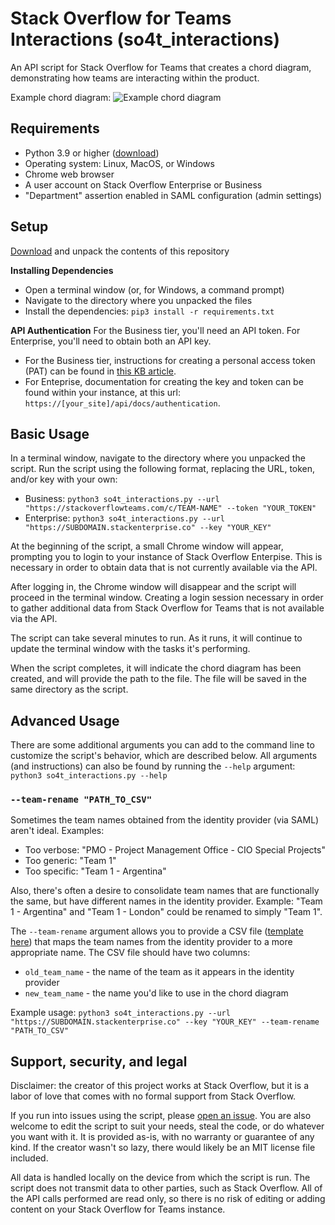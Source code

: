 # Stack Overflow for Teams Interactions (so4t_interactions)
An API script for Stack Overflow for Teams that creates a chord diagram, demonstrating how teams are interacting within the product.

Example chord diagram:
![Example chord diagram](https://github.com/jklick-so/so4t_interactions/blob/main/Examples/chord_diagram.png)


## Requirements
* Python 3.9 or higher ([download](https://www.python.org/downloads/))
* Operating system: Linux, MacOS, or Windows
* Chrome web browser
* A user account on Stack Overflow Enterprise or Business
* "Department" assertion enabled in SAML configuration (admin settings)


## Setup

[Download](https://github.com/jklick-so/so4t_interactions/archive/refs/heads/main.zip) and unpack the contents of this repository

**Installing Dependencies**

* Open a terminal window (or, for Windows, a command prompt)
* Navigate to the directory where you unpacked the files
* Install the dependencies: `pip3 install -r requirements.txt`

**API Authentication**
For the Business tier, you'll need an API token. For Enterprise, you'll need to obtain both an API key.
* For the Business tier, instructions for creating a personal access token (PAT) can be found in [this KB article](https://stackoverflow.help/en/articles/4385859-stack-overflow-for-teams-api).
* For Enteprise, documentation for creating the key and token can be found within your instance, at this url: `https://[your_site]/api/docs/authentication`.


## Basic Usage
In a terminal window, navigate to the directory where you unpacked the script. 
Run the script using the following format, replacing the URL, token, and/or key with your own:
- Business: `python3 so4t_interactions.py --url "https://stackoverflowteams.com/c/TEAM-NAME" --token "YOUR_TOKEN"`
- Enterprise: `python3 so4t_interactions.py --url "https://SUBDOMAIN.stackenterprise.co" --key "YOUR_KEY"`

At the beginning of the script, a small Chrome window will appear, prompting you to login to your instance of Stack Overflow Enterpise. This is necessary in order to obtain data that is not currently available via the API.

After logging in, the Chrome window will disappear and the script will proceed in the terminal window. Creating a login session necessary in order to gather additional data from Stack Overflow for Teams that is not available via the API.

The script can take several minutes to run. As it runs, it will continue to update the terminal window with the tasks it's performing.

When the script completes, it will indicate the chord diagram has been created, and will provide the path to the file. The file will be saved in the same directory as the script.


## Advanced Usage

There are some additional arguments you can add to the command line to customize the script's behavior, which are described below. All arguments (and instructions) can also be found by running the `--help` argument: `python3 so4t_interactions.py --help`

### `--team-rename "PATH_TO_CSV"`

Sometimes the team names obtained from the identity provider (via SAML) aren't ideal. Examples:
* Too verbose: "PMO - Project Management Office - CIO Special Projects"
* Too generic: "Team 1"
* Too specific: "Team 1 - Argentina"

Also, there's often a desire to consolidate team names that are functionally the same, but have different names in the identity provider. Example: "Team 1 - Argentina" and "Team 1 - London" could be renamed to simply "Team 1".

The `--team-rename` argument allows you to provide a CSV file ([template here](https://github.com/jklick-so/so4t_interactions/tree/main/Templates)) that maps the team names from the identity provider to a more appropriate name. The CSV file should have two columns:
* `old_team_name` - the name of the team as it appears in the identity provider
* `new_team_name` - the name you'd like to use in the chord diagram

Example usage:
`python3 so4t_interactions.py --url "https://SUBDOMAIN.stackenterprise.co" --key "YOUR_KEY" --team-rename "PATH_TO_CSV"`

## Support, security, and legal
Disclaimer: the creator of this project works at Stack Overflow, but it is a labor of love that comes with no formal support from Stack Overflow. 

If you run into issues using the script, please [open an issue](https://github.com/jklick-so/so4t_interactions/issues). You are also welcome to edit the script to suit your needs, steal the code, or do whatever you want with it. It is provided as-is, with no warranty or guarantee of any kind. If the creator wasn't so lazy, there would likely be an MIT license file included.

All data is handled locally on the device from which the script is run. The script does not transmit data to other parties, such as Stack Overflow. All of the API calls performed are read only, so there is no risk of editing or adding content on your Stack Overflow for Teams instance.